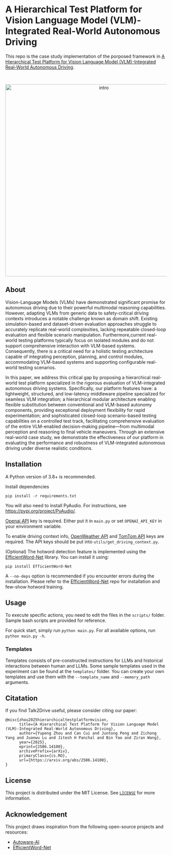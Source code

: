 # A Hierarchical Test Platform for Vision Language Model (VLM)-Integrated Real-World Autonomous Driving
This repo is the case study implementation of the porposed framework in [A Hierarchical Test Platform for Vision Language Model (VLM)-Integrated Real-World Autonomous Driving](https://arxiv.org/abs/2506.14100). 

<!-- PROJECT ILLUSTRATIONS -->

<br />
<div align="center">
    <p align="center">
        <img src="VLMTest/structure.png", alt="intro", width="600"/>
    </p>
</div>

## About
Vision-Language Models (VLMs) have demonstrated significant promise for autonomous driving due to their powerful multimodal reasoning capabilities. However, adapting VLMs from generic data to safety-critical driving contexts introduces a notable challenge known as domain shift. Existing simulation-based and dataset-driven evaluation approaches struggle to accurately replicate real-world complexities, lacking repeatable closed-loop evaluation and flexible scenario manipulation. Furthermore,current real-world testing platforms typically focus on isolated modules and do not support comprehensive interaction with VLM-based systems. Consequently, there is a critical need for a holistic testing architecture capable of integrating perception, planning, and control modules, accommodating VLM-based systems and supporting configurable real-world testing scenarios.

In this paper, we address this critical gap by proposing a hierarchical real-world test platform specialized in the rigorous evaluation of VLM-integrated autonomous driving systems. Specifically, our platform features have: a lightweight, structured, and low-latency middleware pipeline specialized for seamless VLM integration; a hierarchical modular architecture enabling flexible substitution between conventional and VLM-based autonomy components, providing exceptional deployment flexibility for rapid experimentation; and sophisticated closed-loop scenario-based testing capabilities on a controlled test track, facilitating comprehensive evaluation of the entire VLM-enabled decision-making pipeline—from multimodal perception and reasoning to final vehicle maneuvers. Through an extensive real-world case study, we demonstrate the effectiveness of our platform in evaluating the performance and robustness of VLM-integrated autonomous driving under diverse realistic conditions. 

## Installation

A Python version of 3.8+ is recommended.

Install dependencies
```
pip install -r requirements.txt
```

You will also need to install PyAudio. For instructions, see https://pypi.org/project/PyAudio/.

[Openai API](https://openai.com/index/openai-api/) key is required. Either put it in `main.py` or set `OPENAI_API_KEY` in your environment variable.

To enable driving context info, [OpenWeather API](https://openweathermap.org/api) and [TomTom API](https://developer.tomtom.com/knowledgebase/platform/articles/how-to-get-an-tomtom-api-key/) keys are required. The API keys should be put into `utils/get_driving_context.py`.

(Optional) The hotword detection feature is implemented using the [EfficientWord-Net](https://github.com/Ant-Brain/EfficientWord-Net) library. You can install it using:
```
pip install EfficientWord-Net
```
A `--no-deps` option is recommended if you encounter errors during the installation. Please refer to the [EfficientWord-Net](https://github.com/Ant-Brain/EfficientWord-Net) repo for installation and few-show hotword training. 

## Usage

To execute specific actions, you need to edit the files in the `scripts/` folder. Sample bash scripts are provided for reference.

For quick start, simply run `python main.py`. For all available options, run  `python main.py -h`.

### Templates

Templates consists of pre-constructed instructions for LLMs and historical interactions between human and LLMs. Some sample templates used in the experiment can be found at the `templates/` folder. You can create your own templates and use them with the `--template_name` and `--memory_path` arguments.

## Citatation

If you find Talk2Drive useful, please consider citing our paper:

```
@misc{zhou2025hierarchicaltestplatformvision,
      title={A Hierarchical Test Platform for Vision Language Model (VLM)-Integrated Real-World Autonomous Driving}, 
      author={Yupeng Zhou and Can Cui and Juntong Peng and Zichong Yang and Juanwu Lu and Jitesh H Panchal and Bin Yao and Ziran Wang},
      year={2025},
      eprint={2506.14100},
      archivePrefix={arXiv},
      primaryClass={cs.RO},
      url={https://arxiv.org/abs/2506.14100}, 
}
```

## License

This project is distributed under the MIT License. See [`LICENSE`](LICENSE) for more information.

## Acknowledgement

This project draws inspiration from the following open-source projects and resources:

- [Autoware-AI](https://github.com/autowarefoundation/autoware/tree/autoware-ai)
- [EfficientWord-Net](https://github.com/Ant-Brain/EfficientWord-Net)
